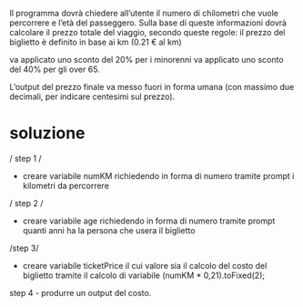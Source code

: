 
<!-- CONSEGNA ESERCIZIO -->

Il programma dovrà chiedere all’utente il numero di chilometri che vuole percorrere e l’età del passeggero. Sulla base di queste informazioni dovrà calcolare il prezzo totale del viaggio, secondo queste regole:
 il prezzo del biglietto è definito in base ai km (0.21 € al km)
 
 <!-- per minorenni sconto -->
  va applicato uno sconto del 20% per i 
 minorenni
  va applicato uno sconto del 40% per gli over 65. 

 <!-- over 65 sconto -->
  L’output del prezzo finale va messo fuori in forma umana (con massimo due decimali, per indicare centesimi sul prezzo).



# soluzione #

/ step 1 /

- creare variabile numKM richiedendo in forma di numero tramite prompt i kilometri da percorrere

/ step 2 /

- creare variabile age richiedendo in forma di numero tramite prompt quanti anni ha la persona che usera il biglietto

/step 3/ 

- creare variabile ticketPrice il cui valore sia il calcolo del costo del biglietto tramite il calcolo di variabile (numKM * 0,21).toFixed(2);

step 4 - produrre un output del costo.